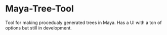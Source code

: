 # Maya-Tree-Tool

Tool for making procedualy generated trees in Maya. Has a UI with a ton of options but still in development.
